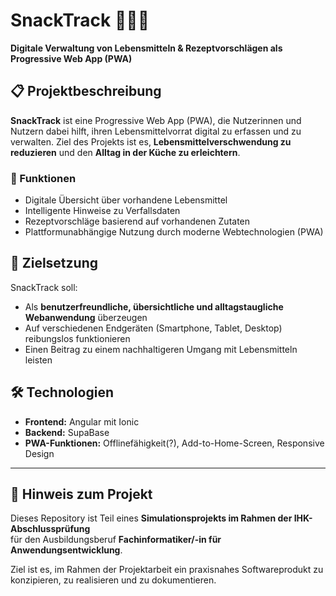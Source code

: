 # SnackTrack 🍎🥕📱  
**Digitale Verwaltung von Lebensmitteln & Rezeptvorschlägen als Progressive Web App (PWA)**

## 📋 Projektbeschreibung

**SnackTrack** ist eine Progressive Web App (PWA), die Nutzerinnen und Nutzern dabei hilft, ihren Lebensmittelvorrat digital zu erfassen und zu verwalten. Ziel des Projekts ist es, **Lebensmittelverschwendung zu reduzieren** und den **Alltag in der Küche zu erleichtern**.

### 🧩 Funktionen
- Digitale Übersicht über vorhandene Lebensmittel
- Intelligente Hinweise zu Verfallsdaten
- Rezeptvorschläge basierend auf vorhandenen Zutaten
- Plattformunabhängige Nutzung durch moderne Webtechnologien (PWA)

## 🎯 Zielsetzung

SnackTrack soll:
- Als **benutzerfreundliche, übersichtliche und alltagstaugliche Webanwendung** überzeugen
- Auf verschiedenen Endgeräten (Smartphone, Tablet, Desktop) reibungslos funktionieren
- Einen Beitrag zu einem nachhaltigeren Umgang mit Lebensmitteln leisten

## 🛠️ Technologien

- **Frontend:** Angular mit Ionic
- **Backend:** SupaBase
- **PWA-Funktionen:** Offlinefähigkeit(?), Add-to-Home-Screen, Responsive Design

---

## 🧪 Hinweis zum Projekt

Dieses Repository ist Teil eines **Simulationsprojekts im Rahmen der IHK-Abschlussprüfung**  
für den Ausbildungsberuf **Fachinformatiker/-in für Anwendungsentwicklung**.

Ziel ist es, im Rahmen der Projektarbeit ein praxisnahes Softwareprodukt zu konzipieren, zu realisieren und zu dokumentieren.
